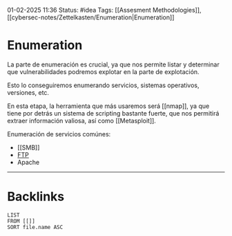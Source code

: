 01-02-2025 11:36
Status: #idea
Tags: [[Assesment Methodologies]], [[cybersec-notes/Zettelkasten/Enumeration|Enumeration]]

# Enumeration

La parte de enumeración es crucial, ya que nos permite listar y determinar que vulnerabilidades podremos explotar en la parte de explotación.

Esto lo conseguiremos enumerando servicios, sistemas operativos, versiones, etc.

En esta etapa, la herramienta que más usaremos será [[nmap]], ya que tiene por detrás un sistema de scripting bastante fuerte, que nos permitirá extraer información valiosa, así como [[Metasploit]].

Enumeración de servicios comúnes:
- [[SMB]]
- [FTP](Metasploit#FTP)
- Apache

---
# Backlinks

```dataview
LIST
FROM [[]]
SORT file.name ASC
```
